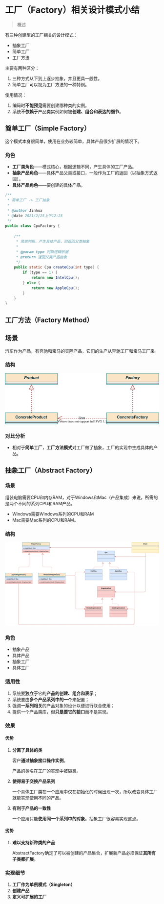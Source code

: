 # 工厂（Factory）相关设计模式小结

> 概述

有三种创建型的工厂相关的设计模式：

* 抽象工厂
* 简单工厂
* 工厂方法

主要有两种区分：

1. 三种方式从下到上逐步抽象，并且更具一般性。
2. 简单工厂可以视为工厂方法的一种特例。

使用情况：

1. 编码时**不能预见**需要创建哪种类的实例。
2. 系统**不依赖于**产品类实例如何被**创建、组合和表达的细节**。

## 简单工厂（Simple Factory）

这个模式本身很简单，使用在业务较简单，具体产品很少扩展的情况下。

### 角色

* **工厂类角色**——模式核心，根据逻辑不同，产生具体的工厂产品。
* **抽象产品角色**——具体产品父类或接口，一般作为工厂的返回（以抽象方式返回）。
* **具体产品角色**——要创建的具体产品。

```java
/**
 * 简单工厂 -> 工厂抽象
 *
 * @author Jinhua
 * @date 2021/2/25上午12:23
 */
public class CpuFactory {

    /**
     * 简单判断，产生具体产品，但返回父类抽象
     *
     * @param type 判断逻辑依据
     * @return 返回父类产品抽象
     */
    public static Cpu createCpu(int type) {
        if (type == 1) {
            return new IntelCpu();
        } else {
            return new AppleCpu();
        }
    }
}
```

## 工厂方法（Factory Method）

## 场景

汽车作为产品，有奔驰和宝马的实际产品，它们的生产从奔驰工厂和宝马工厂来。

### 结构

![工厂方法模式](ref/工厂方法模式.svg)

### 对比分析

* 相对于**简单工厂**，**工厂方法模式**对工厂做了抽象，工厂的实现中生成具体的产品。

## 抽象工厂（Abstract Factory）

### 场景

组装电脑需要CPU和内存RAM，对于Windows和Mac（产品集成）来说，所需的是两个不同的系列CPU和RAM产品。

* Windows需要Windows系列的CPU和RAM
* Mac需要Mac系列的CPU和RAM。

### 结构

![抽象工厂模式](ref/抽象工厂模式.svg)

### 角色

* 抽象产品
* 具体产品
* 抽象工厂
* 具体工厂

### 适用性

1. 系统要**独立于**它的**产品的创建、组合和表示**；
2. 系统要由**多个产品系列中的一个**来配置；
3. 强调**一系列相关**的产品对象的设计以便进行联合使用；
4. 提供一个产品类库，但**只是要它的接口**而不是实现。

### 效果

#### 优势

1. **分离了具体的类**

   客户**通过抽象接口操作实例**。

   产品的类名在工厂的实现中被隔离。

2. **使得易于交换产品系列**

   一个具体工厂类在一个应用中仅在初始化的时候出现一次，所以改变具体工厂就能实现使用不同的产品。

3. **有利于产品的一致性**

   一个应用只能**使用同一个系列中的对象**。抽象工厂很容易实现这点。

#### 劣势

1. **难以支持新种类的产品**

   AbstractFactory确定了可以被创建的产品集合，扩展新产品必须保证**其所有子类都扩展**。

### 实现细节

1. **工厂作为单例模式（Singleton）**
2. **创建产品**
3. **定义可扩展的工厂**
